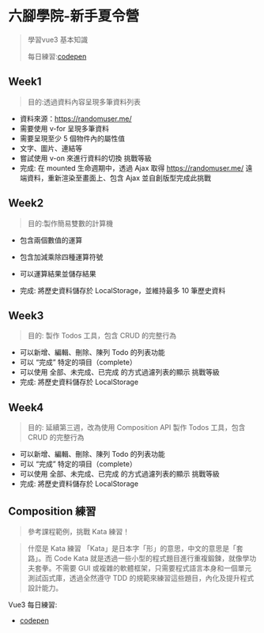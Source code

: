 # 六腳學院-新手夏令營
> 學習vue3 基本知識
>
> 每日練習:[codepen](https://codepen.io/pocper1)

## Week1
> 目的:透過資料內容呈現多筆資料列表

- 資料來源：https://randomuser.me/
- 需要使用 v-for 呈現多筆資料
- 需要呈現至少 5 個物件內的屬性值
- 文字、圖片、連結等
- 嘗試使用 v-on 來進行資料的切換
挑戰等級
- 完成: 在 mounted 生命週期中，透過 Ajax 取得 https://randomuser.me/ 遠端資料，重新渲染至畫面上、包含 Ajax 並自創版型完成此挑戰

## Week2
> 目的:製作簡易雙數的計算機

- 包含兩個數值的運算
- 包含加減乘除四種運算符號
- 可以運算結果並儲存結果

- 完成: 將歷史資料儲存於 LocalStorage，並維持最多 10 筆歷史資料

## Week3
> 目的: 製作 Todos 工具，包含 CRUD 的完整行為

- 可以新增、編輯、刪除、陳列 Todo 的列表功能
- 可以 “完成” 特定的項目（complete）
- 可以使用 全部、未完成、已完成 的方式過濾列表的顯示
挑戰等級
- 完成: 將歷史資料儲存於 LocalStorage

## Week4
> 目的: 延續第三週，改為使用 Composition API 製作 Todos 工具，包含 CRUD 的完整行為

- 可以新增、編輯、刪除、陳列 Todo 的列表功能
- 可以 “完成” 特定的項目（complete）
- 可以使用 全部、未完成、已完成 的方式過濾列表的顯示
挑戰等級
- 完成: 將歷史資料儲存於 LocalStorage

## Composition 練習
> 參考課程範例，挑戰 Kata 練習！

> 什麼是 Kata 練習
> 「Kata」是日本字「形」的意思，中文的意思是「套路」。而 Code Kata 就是透過一些小型的程式題目進行重複鍛鍊，就像學功夫套拳。不需要 GUI 或複雜的軟體框架，只需要程式語言本身和一個單元測試函式庫，透過全然遵守 TDD 的規範來練習這些題目，內化及提升程式設計能力。

Vue3 每日練習:
- [codepen](https://codepen.io/pocper1)
